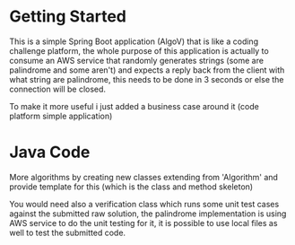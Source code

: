 # Getting Started

This is a simple Spring Boot application (AlgoV) that is like a coding challenge platform, the whole purpose of this application is actually to consume an AWS service that randomly generates strings (some are palindrome and some aren't) and expects a reply back from the client with what string are palindrome, this needs to be done in 3 seconds or else the connection will be closed.

To make it more useful i just added a business case around it (code platform simple application)


# Java Code

More algorithms by creating new classes extending from 'Algorithm' and provide template for this (which is the class and method skeleton) 

You would need also a verification class which runs some unit test cases against the submitted raw solution, the palindrome implementation is using AWS service to do the unit testing for it, it is possible to use local files as well to test the submitted code.
